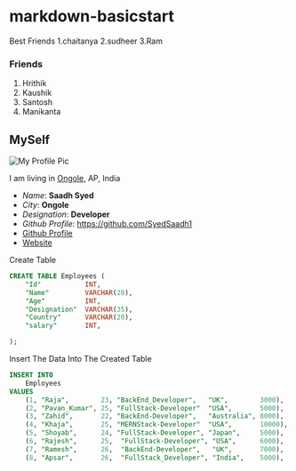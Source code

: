 # markdown-basicstart
Best Friends
1.chaitanya
2.sudheer
3.Ram 


### Friends
1. Hrithik
2. Kaushik
3. Santosh
4. Manikanta

## MySelf
![My Profile Pic](https://pbs.twimg.com/profile_images/942638283535761408/kfzxDnf4_400x400.jpg)

I am living in [Ongole](https://prakasam.ap.gov.in/), AP, India

- *Name*: **Saadh Syed**
- _City_: __Ongole__
- *Designation*: **Developer**
- _Github Profile_: https://github.com/SyedSaadh1
- [Github Profile](https://github.com/SyedSaadh1)
- [Website](https://www.linkedin.com/in/syed-saadh-b8b0371ba/?originalSubdomain=in)

Create Table
```sql
CREATE TABLE Employees (
    "Id"           INT,
    "Name"         VARCHAR(20),
    "Age"          INT,
    "Designation"  VARCHAR(35),
    "Country"      VARCHAR(20),
    "salary"       INT,

);
```

Insert The Data Into The Created Table
```sql
INSERT INTO
    Employees
VALUES
    (1, "Raja",        23, "BackEnd_Developer",   "UK",        3000),
    (2, "Pavan_Kumar", 25, "FullStack-Developer"  "USA",       5000),
    (3, "Zahid",       22, "BackEnd-Developer",   "Australia", 8000),
    (4, "Khaja",       25, "MERNStack-Developer"  "USA",       10000),
    (5, "Shoyab",      24, "FullStack-Developer", "Japan",     5000),
    (6, "Rajesh",      25,  "FullStack-Developer", "USA",      6000),
    (7, "Ramesh",      26,  "BackEnd-Developer",   "UK",       7000),
    (8, "Apsar",       26,  "FullStack_Developer", "India",    5000),
```
